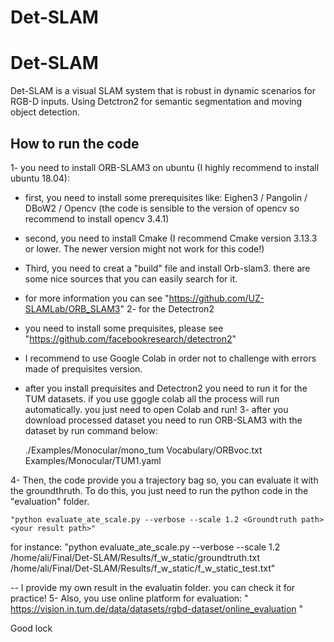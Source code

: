 # Det-SLAM
# Det-SLAM
Det-SLAM is a visual SLAM system that is robust in dynamic scenarios for RGB-D inputs. Using Detctron2 for semantic segmentation and moving object detection.

## How to run the code 
1- you need to install ORB-SLAM3 on ubuntu (I highly recommend to install ubuntu 18.04):
  - first, you need to install some prerequisites like: Eighen3 / Pangolin / DBoW2 / Opencv (the code is sensible to the version of opencv so recommend to install opencv 3.4.1)
  - second, you need to install Cmake (I recommend Cmake version 3.13.3 or lower. The newer version might not work for this code!)
  - Third, you need to creat a "build" file and install Orb-slam3. there are some nice sources that you can easily search for it.
  - for more information you can see "https://github.com/UZ-SLAMLab/ORB_SLAM3"
2- for the Detectron2 
   - you need to install some prequisites, please see "https://github.com/facebookresearch/detectron2"
   - I recommend to use Google Colab in order not to challenge with errors made of prequisites version.
   - after you install prequisites and Detectron2 you need to run it for the TUM datasets. if you use ggogle colab all the process will run automatically. you just need to open Colab and run!
3- after you download processed dataset you need to run ORB-SLAM3 with the dataset by run command below: 
  
        ./Examples/Monocular/mono_tum Vocabulary/ORBvoc.txt Examples/Monocular/TUM1.yaml <the place of your dataset>

 
4- Then, the code provide you a trajectory bag so, you can evaluate it with the groundthruth. To do this, you just need to run the python code in the "evaluation" folder.

    "python evaluate_ate_scale.py --verbose --scale 1.2 <Groundtruth path> <your result path>"
     
 for instance:
        "python evaluate_ate_scale.py --verbose --scale 1.2 /home/ali/Final/Det-SLAM/Results/f_w_static/groundtruth.txt /home/ali/Final/Det-SLAM/Results/f_w_static/f_w_static_test.txt"

   -- I provide my own result in the evaluatin folder. you can check it for practice!
5- Also, you use online platform for evaluation:  " https://vision.in.tum.de/data/datasets/rgbd-dataset/online_evaluation "
      

Good lock
